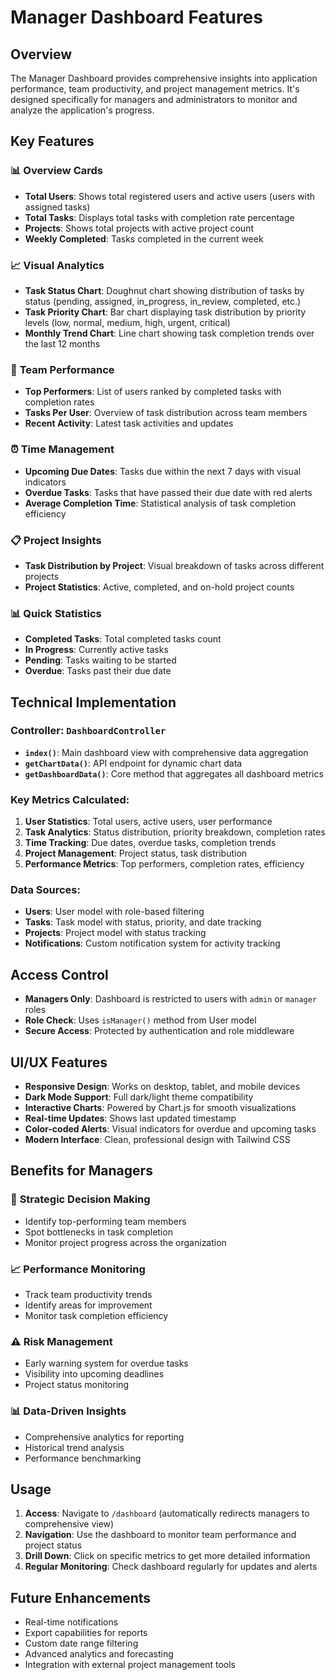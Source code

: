 # Manager Dashboard Features

## Overview
The Manager Dashboard provides comprehensive insights into application performance, team productivity, and project management metrics. It's designed specifically for managers and administrators to monitor and analyze the application's progress.

## Key Features

### 📊 **Overview Cards**
- **Total Users**: Shows total registered users and active users (users with assigned tasks)
- **Total Tasks**: Displays total tasks with completion rate percentage
- **Projects**: Shows total projects with active project count
- **Weekly Completed**: Tasks completed in the current week

### 📈 **Visual Analytics**
- **Task Status Chart**: Doughnut chart showing distribution of tasks by status (pending, assigned, in_progress, in_review, completed, etc.)
- **Task Priority Chart**: Bar chart displaying task distribution by priority levels (low, normal, medium, high, urgent, critical)
- **Monthly Trend Chart**: Line chart showing task completion trends over the last 12 months

### 👥 **Team Performance**
- **Top Performers**: List of users ranked by completed tasks with completion rates
- **Tasks Per User**: Overview of task distribution across team members
- **Recent Activity**: Latest task activities and updates

### ⏰ **Time Management**
- **Upcoming Due Dates**: Tasks due within the next 7 days with visual indicators
- **Overdue Tasks**: Tasks that have passed their due date with red alerts
- **Average Completion Time**: Statistical analysis of task completion efficiency

### 📋 **Project Insights**
- **Task Distribution by Project**: Visual breakdown of tasks across different projects
- **Project Statistics**: Active, completed, and on-hold project counts

### 📊 **Quick Statistics**
- **Completed Tasks**: Total completed tasks count
- **In Progress**: Currently active tasks
- **Pending**: Tasks waiting to be started
- **Overdue**: Tasks past their due date

## Technical Implementation

### Controller: `DashboardController`
- **`index()`**: Main dashboard view with comprehensive data aggregation
- **`getChartData()`**: API endpoint for dynamic chart data
- **`getDashboardData()`**: Core method that aggregates all dashboard metrics

### Key Metrics Calculated:
1. **User Statistics**: Total users, active users, user performance
2. **Task Analytics**: Status distribution, priority breakdown, completion rates
3. **Time Tracking**: Due dates, overdue tasks, completion trends
4. **Project Management**: Project status, task distribution
5. **Performance Metrics**: Top performers, completion rates, efficiency

### Data Sources:
- **Users**: User model with role-based filtering
- **Tasks**: Task model with status, priority, and date tracking
- **Projects**: Project model with status tracking
- **Notifications**: Custom notification system for activity tracking

## Access Control
- **Managers Only**: Dashboard is restricted to users with `admin` or `manager` roles
- **Role Check**: Uses `isManager()` method from User model
- **Secure Access**: Protected by authentication and role middleware

## UI/UX Features
- **Responsive Design**: Works on desktop, tablet, and mobile devices
- **Dark Mode Support**: Full dark/light theme compatibility
- **Interactive Charts**: Powered by Chart.js for smooth visualizations
- **Real-time Updates**: Shows last updated timestamp
- **Color-coded Alerts**: Visual indicators for overdue and upcoming tasks
- **Modern Interface**: Clean, professional design with Tailwind CSS

## Benefits for Managers

### 🎯 **Strategic Decision Making**
- Identify top-performing team members
- Spot bottlenecks in task completion
- Monitor project progress across the organization

### 📈 **Performance Monitoring**
- Track team productivity trends
- Identify areas for improvement
- Monitor task completion efficiency

### ⚠️ **Risk Management**
- Early warning system for overdue tasks
- Visibility into upcoming deadlines
- Project status monitoring

### 📊 **Data-Driven Insights**
- Comprehensive analytics for reporting
- Historical trend analysis
- Performance benchmarking

## Usage
1. **Access**: Navigate to `/dashboard` (automatically redirects managers to comprehensive view)
2. **Navigation**: Use the dashboard to monitor team performance and project status
3. **Drill Down**: Click on specific metrics to get more detailed information
4. **Regular Monitoring**: Check dashboard regularly for updates and alerts

## Future Enhancements
- Real-time notifications
- Export capabilities for reports
- Custom date range filtering
- Advanced analytics and forecasting
- Integration with external project management tools
